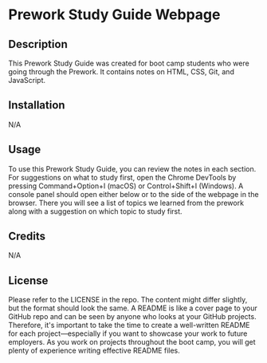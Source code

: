 # Prework Study Guide Webpage

## Description

This Prework Study Guide was created for boot camp students who were going through the Prework. It contains notes on HTML, CSS, Git, and JavaScript.

## Installation

N/A

## Usage

To use this Prework Study Guide, you can review the notes in each section. For suggestions on what to study first, open the Chrome DevTools by pressing Command+Option+I (macOS) or Control+Shift+I (Windows). A console panel should open either below or to the side of the webpage in the browser. There you will see a list of topics we learned from the prework along with a suggestion on which topic to study first.

## Credits

N/A

## License

Please refer to the LICENSE in the repo.
The content might differ slightly, but the format should look the same. A README is like a cover page to your GitHub repo and can be seen by anyone who looks at your GitHub projects. Therefore, it's important to take the time to create a well-written README for each project—especially if you want to showcase your work to future employers. As you work on projects throughout the boot camp, you will get plenty of experience writing effective README files.


